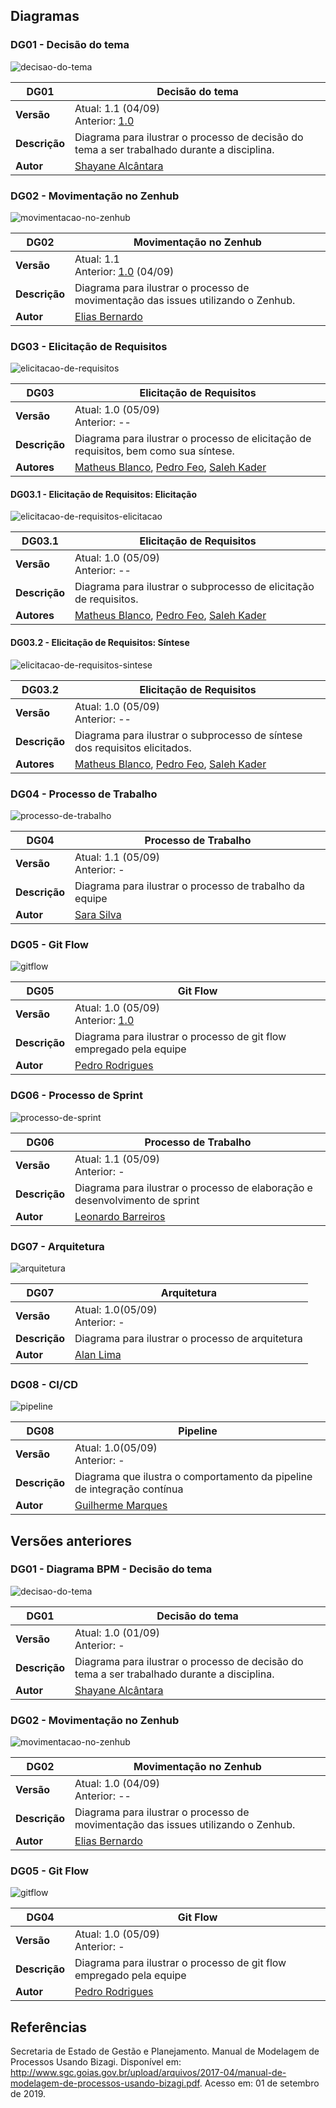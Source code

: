 ## Diagramas

### DG01 - Decisão do tema

![decisao-do-tema](../images/diagramas-bpm/decisao-do-tema-v2.jpg)

|**DG01** | **Decisão do tema**  |
|--|--|
| **Versão**| Atual: 1.1 (04/09) <br> Anterior: [1.0](#dg01-diagrama-bpm-decisao-do-tema_1) | 
| **Descrição** | Diagrama para ilustrar o processo de decisão do tema a ser trabalhado durante a disciplina. | 
|**Autor**| [Shayane Alcântara](https://github.com/shayanealcantara) |

### DG02 - Movimentação no Zenhub

![movimentacao-no-zenhub](../images/diagramas-bpm/zenhub2.png)

|**DG02** | **Movimentação no Zenhub**  |
|--|--|
| **Versão**| Atual: 1.1  <br> Anterior: [1.0](#dg02-movimentacao-no-zenhub_1) (04/09) | 
| **Descrição** | Diagrama para ilustrar o processo de movimentação das issues utilizando o Zenhub. | 
|**Autor**| [Elias Bernardo](https://github.com/ebmm01) |

### DG03 - Elicitação de Requisitos

![elicitacao-de-requisitos](../images/diagramas-bpm/sintese-requisitos.png)

|**DG03** | **Elicitação de Requisitos**  |
|--|--|
| **Versão**| Atual: 1.0 (05/09) <br> Anterior: -- | 
| **Descrição** | Diagrama para ilustrar o processo de elicitação de requisitos, bem como sua síntese. | 
|**Autores**| [Matheus Blanco](https://github.com/MatheusBlanco), [Pedro Feo](https://github.com/Phe0), [Saleh Kader](https://github.com/devsalula) |

#### DG03.1 - Elicitação de Requisitos: Elicitação

![elicitacao-de-requisitos-elicitacao](../images/diagramas-bpm/subprocesso1-sintese.png)

|**DG03.1** | **Elicitação de Requisitos**  |
|--|--|
| **Versão**| Atual: 1.0 (05/09) <br> Anterior: -- | 
| **Descrição** | Diagrama para ilustrar o subprocesso de elicitação de requisitos. |
|**Autores**| [Matheus Blanco](https://github.com/MatheusBlanco), [Pedro Feo](https://github.com/Phe0), [Saleh Kader](https://github.com/devsalula) |

#### DG03.2 - Elicitação de Requisitos: Síntese

![elicitacao-de-requisitos-sintese](../images/diagramas-bpm/subprocesso2-sintese.png)

|**DG03.2** | **Elicitação de Requisitos**  |
|--|--|
| **Versão**| Atual: 1.0 (05/09) <br> Anterior: -- | 
| **Descrição** | Diagrama para ilustrar o subprocesso de síntese dos requisitos elicitados. |
|**Autores**| [Matheus Blanco](https://github.com/MatheusBlanco), [Pedro Feo](https://github.com/Phe0), [Saleh Kader](https://github.com/devsalula) |


### DG04 - Processo de Trabalho

![processo-de-trabalho](../images/diagramas-bpm/processo-de-trabalho.png)

|**DG04** | **Processo de Trabalho**  |
|--|--|
| **Versão**| Atual: 1.1 (05/09) <br> Anterior: - | 
| **Descrição** | Diagrama para ilustrar o processo de trabalho da equipe | 
|**Autor**| [Sara Silva](https://github.com/silvasara) |


### DG05 -  Git Flow

![gitflow](../images/diagramas-bpm/gitflow-3.jpg)

|**DG05** | **Git Flow**  |
|--|--|
| **Versão**| Atual: 1.0 (05/09) <br> Anterior: [1.0](#dg05-git-flow_1) | 
| **Descrição** | Diagrama para ilustrar o processo de git flow empregado pela equipe | 
|**Autor**| [Pedro Rodrigues](https://github.com/pedro-prp) |

### DG06 - Processo de Sprint

![processo-de-sprint](../images/diagramas-bpm/processo-sprint.png)

|**DG06** | **Processo de Trabalho**  |
|--|--|
| **Versão**| Atual: 1.1 (05/09) <br> Anterior: - | 
| **Descrição** | Diagrama para ilustrar o processo de elaboração e desenvolvimento de sprint |
|**Autor**| [Leonardo Barreiros](https://github.com/leossb36) |

### DG07 - Arquitetura

![arquitetura](../images/diagramas-bpm/arquitetura.png)

|**DG07** | **Arquitetura**  |
|--|--|
| **Versão**| Atual: 1.0(05/09) <br> Anterior: - | 
| **Descrição** | Diagrama para ilustrar o processo de arquitetura |
|**Autor**| [Alan Lima](https://github.com/alanrslima) |

### DG08 - CI/CD

![pipeline](../images/diagramas-bpm/pipeline.png)

|**DG08** | **Pipeline**  |
|--|--|
| **Versão**| Atual: 1.0(05/09) <br> Anterior: - | 
| **Descrição** | Diagrama que ilustra o comportamento da pipeline de integração contínua |
|**Autor**| [Guilherme Marques](https://github.com/guilhesme23) |

## Versões anteriores

### DG01 - Diagrama BPM - Decisão do tema
![decisao-do-tema](../images/diagramas-bpm/decisao-do-tema-v1.jpg)

 **DG01** | **Decisão do tema**  |
|--|--|
| **Versão**| Atual: 1.0 (01/09) <br> Anterior: - | 
| **Descrição** | Diagrama para ilustrar o processo de decisão do tema a ser trabalhado durante a disciplina. | 
|**Autor**| [Shayane Alcântara](https://github.com/shayanealcantara) |

### DG02 -  Movimentação no Zenhub

![movimentacao-no-zenhub](../images/diagramas-bpm/zenhub.png)

|**DG02** | **Movimentação no Zenhub**  |
|--|--|
| **Versão**| Atual: 1.0 (04/09) <br> Anterior: -- | 
| **Descrição** | Diagrama para ilustrar o processo de movimentação das issues utilizando o Zenhub. | 
|**Autor**| [Elias Bernardo](https://github.com/ebmm01) |

### DG05 -  Git Flow

![gitflow](../images/diagramas-bpm/gitflow-v1.jpg)

|**DG04** | **Git Flow**  |
|--|--|
| **Versão**| Atual: 1.0 (05/09) <br> Anterior: - | 
| **Descrição** | Diagrama para ilustrar o processo de git flow empregado pela equipe | 
|**Autor**| [Pedro Rodrigues](https://github.com/pedro-prp) |

## Referências

Secretaria de Estado de Gestão e Planejamento. Manual de Modelagem de Processos Usando Bizagi. Disponível em: <http://www.sgc.goias.gov.br/upload/arquivos/2017-04/manual-de-modelagem-de-processos-usando-bizagi.pdf>. Acesso em: 01 de setembro de 2019.
